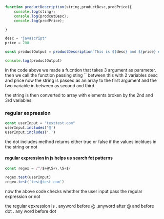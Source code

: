 ```js
function productDescription(string,productDesc,prodPrice){
    console.log(sting);
    console.log(prodcutDesc);
    console.log(prodPrice);

}

desc = "javascript"
price = 200

const productOutput = productDescription`This is ${desc} and ${price} end of line`

console.log(productOutput)
```
in the code above we made a fucntion that takes 3 argument as parameter.
then we call the function passing sting `` between this with 2 variables desc and price
now the string is passed as an array to the first argument and the two variable in between as second and third.

the string is then converted to array with elements broken by the 2nd and 3rd variables.

### regular expression
```js
const userInput = "testtest.com"
userInput.includes('@')
userInput.includes('.')
```
the dot includes method returns either true or false if the values incldues in the string or not

#### regular expression in js helps us search fot patterns

```js
const regex = /^/$+@\S+\.\S+$/

regex.test(userInput)
regex.test('test@test.com')
```
now the above code checks whether the user input pass the regular expression or not

the regular epxression is 
. anyword before @
.anyword after @ and before dot
. any word before dot
